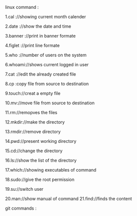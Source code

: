 linux command :

1.cal ://showing current month calender

2.date ://show the date and time

3.banner ://print in banner formate

4.figlet ://print line formate

5.who ://number of users on the system

6.whoami://shows current logged in user

7.cat ://edit the already created file 

8.cp :copy file from source to destination 

9.touch://creat a empty file

10.mv://move file from source to destination

11.rm://remopves the files

12.mkdir://make the directory

13.rmdir://remove directory

14.pwd://present working directory

15.cd://change the directory

16.ls://show the list of the directory

17.which://showing executables of command

18.sudo://give the root permission

19.su://switch user

20.man://show manual of command
21.find://finds the content

git commands :

